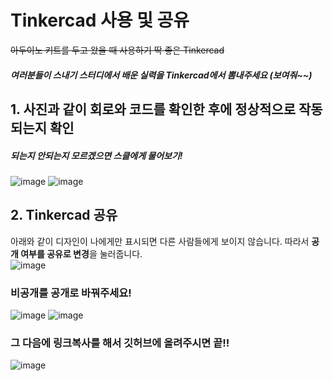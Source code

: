 # Tinkercad 사용 및 공유

~~아두이노 키트를 두고 왔을 때 사용하기 딱 좋은 Tinkercad~~ 
##### 여러분들이 스내기 스터디에서 배운 실력을 Tinkercad에서 뽐내주세요 (보여줘~~)

## 1. 사진과 같이 회로와 코드를 확인한 후에 정상적으로 작동 되는지 확인
##### 되는지 안되는지 모르겠으면 스클에게 물어보기!
![image](https://github.com/sejongsmarcle/2024_Spring_SMARCLE_Snaegi_Study/assets/81272875/50287935-0445-451c-a443-de4b76e7b3e9)
![image](https://github.com/sejongsmarcle/2024_Spring_SMARCLE_Snaegi_Study/assets/81272875/2266b602-d7b9-4254-906a-67a66b087c6a)

## 2. Tinkercad 공유   
아래와 같이 디자인이 나에게만 표시되면 다른 사람들에게 보이지 않습니다.
따라서 <b>공개 여부를 공유로 변경</b>을 눌러줍니다.   
![image](https://github.com/sejongsmarcle/2024_Spring_SMARCLE_Snaegi_Study/assets/81272875/bf6b990f-b391-47ac-875f-fa4c87fcfe0b)   

### 비공개를 공개로 바꿔주세요!
![image](https://github.com/sejongsmarcle/2024_Spring_SMARCLE_Snaegi_Study/assets/81272875/96d1c02e-ef42-4517-b853-56360889f7f0)
![image](https://github.com/sejongsmarcle/2024_Spring_SMARCLE_Snaegi_Study/assets/81272875/62696ec3-40f2-452d-8c0c-9c4978e2aa28)

### 그 다음에 링크복사를 해서 깃허브에 올려주시면 끝!!
![image](https://github.com/sejongsmarcle/2024_Spring_SMARCLE_Snaegi_Study/assets/81272875/ae3d6fe8-8a0d-48ed-8a05-bfb565b03857)

